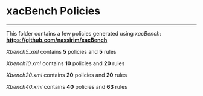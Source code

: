# xacBench Policies
*********************************************
This folder contains a few policies generated using *xacBench*: 
**https://github.com/nassirim/xacBench**

*Xbench5.xml* contains **5** policies and **5** rules

*Xbench10.xml* contains **10** policies and **20** rules

*Xbench20.xml* contains **20** policies and **20** rules

*Xbench40.xml* contains **40** policies and **63** rules
